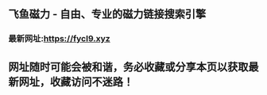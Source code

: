 ## **飞鱼磁力 - 自由、专业的磁力链接搜索引擎**
### 最新网址:<a href="https://fycl9.xyz" target="_blank">https://fycl9.xyz</a>
## 网址随时可能会被和谐，务必收藏或分享本页以获取最新网址，收藏访问不迷路！
